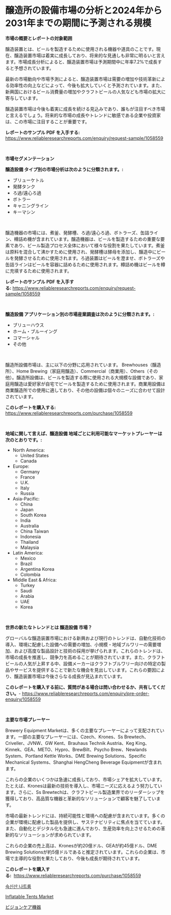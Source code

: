 <p><h1>醸造所の設備市場の分析と2024年から2031年までの期間に予測される規模</h1></p><p><strong>市場の概要とレポートの対象範囲</strong></p>
<p><p>醸造装置とは、ビールを製造するために使用される機器や道具のことです。現在、醸造装置市場は着実に成長しており、将来的な見通しも非常に明るいと言えます。市場成長分析によると、醸造装置市場は予測期間中に年率7.2%で成長すると予想されています。</p><p>最新の市場動向や市場予測によると、醸造装置市場は需要の増加や技術革新による効率性の向上などによって、今後も拡大していくと予測されています。また、新興国におけるビール消費量の増加やクラフトビールの人気なども市場の拡大に寄与しています。</p><p>醸造装置市場は今後も着実に成長を続ける見込みであり、誰もが注目すべき市場と言えるでしょう。将来的な市場の成長やトレンドに敏感である企業や投資家は、この市場に注目することが重要です。</p></p>
<p><strong>レポートのサンプル PDF を入手する:</strong> <a href="https://www.reliableresearchreports.com/enquiry/request-sample/1058559">https://www.reliableresearchreports.com/enquiry/request-sample/1058559</a></p>
<p>&nbsp;</p>
<p><strong>市場セグメンテーション</strong></p>
<p><strong>醸造設備 タイプ別の市場分析は次のように分類されます。:</strong></p>
<p><ul><li>ブリューケトル</li><li>発酵タンク</li><li>ろ過/遠心ろ過</li><li>ボトラー</li><li>キャニングライン</li><li>キーマシン</li></ul></p>
<p>&nbsp;</p>
<p><p>醸造機器の市場には、煮釜、発酵槽、ろ過/遠心ろ過、ボトラーズ、缶詰ライン、樽詰め機が含まれています。醸造機器は、ビールを製造するための重要な要素であり、ビール製造プロセス全体において様々な役割を果たしています。煮釜は原料を混合して沸かすために使用され、発酵槽は酵母を添加し、醸造中にビールを発酵させるために使用されます。ろ過装置はビールを澄ませ、ボトラーズや缶詰ラインはビールを容器に詰めるために使用されます。樽詰め機はビールを樽に充填するために使用されます。</p></p>
<p><strong>レポートのサンプル PDF を入手する:</strong>&nbsp;<a href="https://www.reliableresearchreports.com/enquiry/request-sample/1058559">https://www.reliableresearchreports.com/enquiry/request-sample/1058559</a></p>
<p>&nbsp;</p>
<p><strong> 醸造設備 アプリケーション別の市場産業調査は次のように分類されます。:</strong></p>
<p><ul><li>ブリューハウス</li><li>ホーム・ブルーイング</li><li>コマーシャル</li><li>その他</li></ul></p>
<p>&nbsp;</p>
<p><p>醸造所設備市場は、主に以下の分野に応用されています。 Brewhouses（醸造所）、Home Brewing（家庭用醸造）、Commercial（商業用）、Others（その他）。醸造所設備は、ビールを製造する際に使用される大規模な設備であり、家庭用醸造は愛好家が自宅でビールを製造するために使用されます。商業用設備は商業醸造所での使用に適しており、その他の設備は個々のニーズに合わせて設計されています。</p></p>
<p><strong>このレポートを購入する:</strong>&nbsp; <a href="https://www.reliableresearchreports.com/purchase/1058559">https://www.reliableresearchreports.com/purchase/1058559</a></p>
<p>&nbsp;</p>
<p><strong>地域に関して言えば、醸造設備 地域ごとに利用可能なマーケットプレーヤーは次のとおりです。:</strong></p>
<p><ul>
    <li>
        North America:
        <ul>
            <li>United States</li>
            <li>Canada</li>
        </ul>
    </li>
    <li>
        Europe:
        <ul>
            <li>Germany</li>
            <li>France</li>
            <li>U.K.</li>
            <li>Italy</li>
            <li>Russia</li>
        </ul>
    </li>
    <li>
        Asia-Pacific:
        <ul>
            <li>China</li>
            <li>Japan</li>
            <li>South Korea</li>
            <li>India</li>
            <li>Australia</li>
            <li>China Taiwan</li>
            <li>Indonesia</li>
            <li>Thailand</li>
            <li>Malaysia</li>
        </ul>
    </li>
    <li>
        Latin America:
        <ul>
            <li>Mexico</li>
            <li>Brazil</li>
            <li>Argentina Korea</li>
            <li>Colombia</li>
        </ul>
    </li>
    <li>
        Middle East & Africa:
        <ul>
            <li>Turkey</li>
            <li>Saudi</li>
            <li>Arabia</li>
            <li>UAE</li>
            <li>Korea</li>
        </ul>
    </li>
    </ul></p>
<p>&nbsp;</p>
<p><strong>世界の新たなトレンドとは 醸造設備 市場？</strong></p>
<p><p>グローバルな醸造装置市場における新興および現行のトレンドは、自動化技術の導入、環境に配慮した設備への需要の増加、小規模・地域ブルワリーの需要増加、および高度な製品設計と技術の採用が挙げられます。これらのトレンドは、市場の成長を推進し、競争力を高めることが期待されています。また、クラフトビールの人気が上昇する中、設備メーカーはクラフトブルワリー向けの特定の製品やサービスを提供することで新たな機会を見出しています。これらの要因により、醸造装置市場は今後さらなる成長が見込まれています。</p></p>
<p><strong>このレポートを購入する前に、質問がある場合は問い合わせるか、共有してください。</strong>- <a href="https://www.reliableresearchreports.com/enquiry/pre-order-enquiry/1058559">https://www.reliableresearchreports.com/enquiry/pre-order-enquiry/1058559</a></p>
<p>&nbsp;</p>
<p><strong>主要な市場プレーヤー</strong></p>
<p><p>Brewery Equipment Marketは、多くの主要なプレーヤーによって支配されています。一部の主要なプレーヤーには、Czech、Krones、Ss Brewtech、Criveller、JVNW、GW Kent、Brauhaus Technik Austria、Keg King、Kinnek、GEA、METO、Hypro、BrewBilt、Psycho Brew、Newlands System、Portland Kettle Works、DME Brewing Solutions、Specific Mechanical Systems、Shanghai HengCheng Beverage Equipmentが含まれます。</p><p>これらの企業のいくつかは急速に成長しており、市場シェアを拡大しています。たとえば、Kronesは最新の技術を導入し、市場ニーズに応えるよう努力しています。さらに、Ss Brewtechは、クラフトビール製造業界でのリーダーシップを獲得しており、高品質な機器と革新的なソリューションで顧客を魅了しています。</p><p>市場の最新トレンドには、持続可能性と環境への配慮が含まれています。多くの企業が環境に配慮した製品を提供し、サステナビリティに焦点を当てています。また、自動化とデジタル化も急速に進んでおり、生産効率を向上させるための革新的なソリューションが求められています。</p><p>これらの企業の売上高は、Kronesが約20億ドル、GEAが約45億ドル、DME Brewing Solutionsが約5億ドルであると推定されています。これらの企業は、市場で主導的な役割を果たしており、今後も成長が期待されています。</p></p>
<p><strong>このレポートを購入する:</strong>&nbsp;&nbsp;<a href="https://www.reliableresearchreports.com/purchase/1058559">https://www.reliableresearchreports.com/purchase/1058559</a></p>
<p><p><a href="https://medium.com/@dewayneber2023/%EB%82%98%ED%8A%B8%EB%A5%A8-%EC%82%AC%EC%88%A0%EB%A0%88%EC%9D%B4%ED%8A%B8-%EC%8B%9C%EC%9E%A5%EC%9D%80-%EC%8B%9C%EC%9E%A5-%EC%A0%90%EC%9C%A0%EC%9C%A8-%EC%8B%9C%EC%9E%A5-%ED%8A%B8%EB%A0%8C%EB%93%9C-%EB%B0%8F-%EC%8B%9C%EC%9E%A5-%EC%84%B1%EC%9E%A5%EC%97%90-%EB%8C%80%ED%95%9C-%EC%A0%95%EB%B3%B4%EB%A5%BC-%EC%A0%9C%EA%B3%B5%ED%95%A9%EB%8B%88%EB%8B%A4-78e992ba8b7e">숙신산 나트륨</a></p><p><a href="https://github.com/Sarissaschmalingtr6fz2739/Market-Research-Report-List-1/blob/main/inflatable-tents-market.md">Inflatable Tents Market</a></p><p><a href="https://github.com/dzy793153605/Market-Research-Report-List-1/blob/main/92319385275.md">ビジョンケア機器</a></p></p>